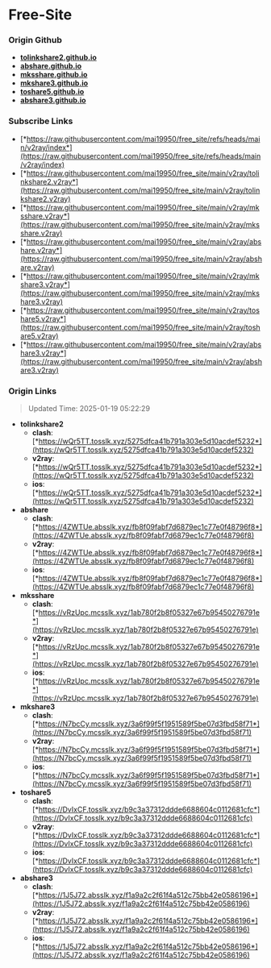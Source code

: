 # Free-Site

### Origin Github

- [**tolinkshare2.github.io**](https://github.com/tolinkshare2/tolinkshare2.github.io)
- [**abshare.github.io**](https://github.com/abshare/abshare.github.io)
- [**mksshare.github.io**](https://github.com/mksshare/mksshare.github.io)
- [**mkshare3.github.io**](https://github.com/mkshare3/mkshare3.github.io)
- [**toshare5.github.io**](https://github.com/toshare5/toshare5.github.io)
- [**abshare3.github.io**](https://github.com/abshare3/abshare3.github.io)

### Subscribe Links

- [*https://raw.githubusercontent.com/mai19950/free_site/refs/heads/main/v2ray/index*](https://raw.githubusercontent.com/mai19950/free_site/refs/heads/main/v2ray/index)
- [*https://raw.githubusercontent.com/mai19950/free_site/main/v2ray/tolinkshare2.v2ray*](https://raw.githubusercontent.com/mai19950/free_site/main/v2ray/tolinkshare2.v2ray)
- [*https://raw.githubusercontent.com/mai19950/free_site/main/v2ray/mksshare.v2ray*](https://raw.githubusercontent.com/mai19950/free_site/main/v2ray/mksshare.v2ray)
- [*https://raw.githubusercontent.com/mai19950/free_site/main/v2ray/abshare.v2ray*](https://raw.githubusercontent.com/mai19950/free_site/main/v2ray/abshare.v2ray)
- [*https://raw.githubusercontent.com/mai19950/free_site/main/v2ray/mkshare3.v2ray*](https://raw.githubusercontent.com/mai19950/free_site/main/v2ray/mkshare3.v2ray)
- [*https://raw.githubusercontent.com/mai19950/free_site/main/v2ray/toshare5.v2ray*](https://raw.githubusercontent.com/mai19950/free_site/main/v2ray/toshare5.v2ray)
- [*https://raw.githubusercontent.com/mai19950/free_site/main/v2ray/abshare3.v2ray*](https://raw.githubusercontent.com/mai19950/free_site/main/v2ray/abshare3.v2ray)

### Origin Links

> Updated Time: 2025-01-19 05:22:29

- **tolinkshare2**
  - **clash**: [*https://wQr5TT.tosslk.xyz/5275dfca41b791a303e5d10acdef5232*](https://wQr5TT.tosslk.xyz/5275dfca41b791a303e5d10acdef5232)
  - **v2ray**: [*https://wQr5TT.tosslk.xyz/5275dfca41b791a303e5d10acdef5232*](https://wQr5TT.tosslk.xyz/5275dfca41b791a303e5d10acdef5232)
  - **ios**: [*https://wQr5TT.tosslk.xyz/5275dfca41b791a303e5d10acdef5232*](https://wQr5TT.tosslk.xyz/5275dfca41b791a303e5d10acdef5232)
- **abshare**
  - **clash**: [*https://4ZWTUe.absslk.xyz/fb8f09fabf7d6879ec1c77e0f48796f8*](https://4ZWTUe.absslk.xyz/fb8f09fabf7d6879ec1c77e0f48796f8)
  - **v2ray**: [*https://4ZWTUe.absslk.xyz/fb8f09fabf7d6879ec1c77e0f48796f8*](https://4ZWTUe.absslk.xyz/fb8f09fabf7d6879ec1c77e0f48796f8)
  - **ios**: [*https://4ZWTUe.absslk.xyz/fb8f09fabf7d6879ec1c77e0f48796f8*](https://4ZWTUe.absslk.xyz/fb8f09fabf7d6879ec1c77e0f48796f8)
- **mksshare**
  - **clash**: [*https://vRzUpc.mcsslk.xyz/1ab780f2b8f05327e67b95450276791e*](https://vRzUpc.mcsslk.xyz/1ab780f2b8f05327e67b95450276791e)
  - **v2ray**: [*https://vRzUpc.mcsslk.xyz/1ab780f2b8f05327e67b95450276791e*](https://vRzUpc.mcsslk.xyz/1ab780f2b8f05327e67b95450276791e)
  - **ios**: [*https://vRzUpc.mcsslk.xyz/1ab780f2b8f05327e67b95450276791e*](https://vRzUpc.mcsslk.xyz/1ab780f2b8f05327e67b95450276791e)
- **mkshare3**
  - **clash**: [*https://N7bcCy.mcsslk.xyz/3a6f99f5f1951589f5be07d3fbd58f71*](https://N7bcCy.mcsslk.xyz/3a6f99f5f1951589f5be07d3fbd58f71)
  - **v2ray**: [*https://N7bcCy.mcsslk.xyz/3a6f99f5f1951589f5be07d3fbd58f71*](https://N7bcCy.mcsslk.xyz/3a6f99f5f1951589f5be07d3fbd58f71)
  - **ios**: [*https://N7bcCy.mcsslk.xyz/3a6f99f5f1951589f5be07d3fbd58f71*](https://N7bcCy.mcsslk.xyz/3a6f99f5f1951589f5be07d3fbd58f71)
- **toshare5**
  - **clash**: [*https://DvIxCF.tosslk.xyz/b9c3a37312ddde6688604c0112681cfc*](https://DvIxCF.tosslk.xyz/b9c3a37312ddde6688604c0112681cfc)
  - **v2ray**: [*https://DvIxCF.tosslk.xyz/b9c3a37312ddde6688604c0112681cfc*](https://DvIxCF.tosslk.xyz/b9c3a37312ddde6688604c0112681cfc)
  - **ios**: [*https://DvIxCF.tosslk.xyz/b9c3a37312ddde6688604c0112681cfc*](https://DvIxCF.tosslk.xyz/b9c3a37312ddde6688604c0112681cfc)
- **abshare3**
  - **clash**: [*https://1J5J72.absslk.xyz/f1a9a2c2f61f4a512c75bb42e0586196*](https://1J5J72.absslk.xyz/f1a9a2c2f61f4a512c75bb42e0586196)
  - **v2ray**: [*https://1J5J72.absslk.xyz/f1a9a2c2f61f4a512c75bb42e0586196*](https://1J5J72.absslk.xyz/f1a9a2c2f61f4a512c75bb42e0586196)
  - **ios**: [*https://1J5J72.absslk.xyz/f1a9a2c2f61f4a512c75bb42e0586196*](https://1J5J72.absslk.xyz/f1a9a2c2f61f4a512c75bb42e0586196)
